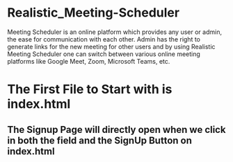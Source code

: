 # Realistic_Meeting-Scheduler
Meeting Scheduler is an online platform which provides any user or admin, the ease for communication with each other. Admin has the right to generate links for the new meeting for other users and by using Realistic Meeting Scheduler one can switch between various online meeting platforms like Google Meet, Zoom, Microsoft Teams, etc.

# The First File to Start with is index.html
## The Signup Page will directly open when we click in both the field and the SignUp Button on index.html
